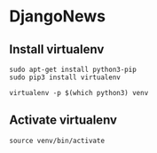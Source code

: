 # DjangoNews

## Install virtualenv

```
sudo apt-get install python3-pip
sudo pip3 install virtualenv 

virtualenv -p $(which python3) venv
```

## Activate virtualenv

```
source venv/bin/activate
```